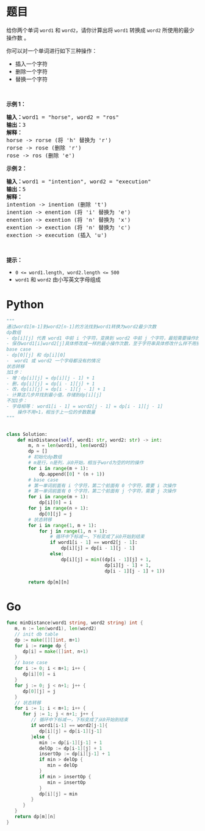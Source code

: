 # 题目
<p>给你两个单词 <code>word1</code> 和 <code>word2</code>，请你计算出将 <code>word1</code> 转换成 <code>word2</code><em> </em>所使用的最少操作数 。</p>

<p>你可以对一个单词进行如下三种操作：</p>

<ul>
	<li>插入一个字符</li>
	<li>删除一个字符</li>
	<li>替换一个字符</li>
</ul>

<p> </p>

<p><strong>示例 1：</strong></p>

<pre>
<strong>输入：</strong>word1 = "horse", word2 = "ros"
<strong>输出：</strong>3
<strong>解释：</strong>
horse -> rorse (将 'h' 替换为 'r')
rorse -> rose (删除 'r')
rose -> ros (删除 'e')
</pre>

<p><strong>示例 2：</strong></p>

<pre>
<strong>输入：</strong>word1 = "intention", word2 = "execution"
<strong>输出：</strong>5
<strong>解释：</strong>
intention -> inention (删除 't')
inention -> enention (将 'i' 替换为 'e')
enention -> exention (将 'n' 替换为 'x')
exention -> exection (将 'n' 替换为 'c')
exection -> execution (插入 'u')
</pre>

<p> </p>

<p><strong>提示：</strong></p>

<ul>
	<li><code>0 <= word1.length, word2.length <= 500</code></li>
	<li><code>word1</code> 和 <code>word2</code> 由小写英文字母组成</li>
</ul>



# Python

```python
"""
通过word1[m-1]到word2[n-1]的方法找到word1转换为word2最少次数
dp数组
- dp[i][j] 代表 word1 中前 i 个字符，变换到 word2 中前 j 个字符，最短需要操作的次数
- 保存word1[i]word2[j]具体修改成一样的最小操作次数，至于字符串具体修改什么样不用操心
base case
- dp[0][j] 和 dp[i][0]
-  word1 或 word2 一个字母都没有的情况
状态转移
加1步：
- 增：dp[i][j] = dp[i][j - 1] + 1
- 删，dp[i][j] = dp[i - 1][j] + 1
- 改，dp[i][j] = dp[i - 1][j - 1] + 1
- 计算这几步并找到最小值，存储到dp[i][j]
不加1步：
- 字母相等： word1[i - 1] = word2[j - 1] = dp[i - 1][j - 1]
    操作不用+1，相当于上一位的步数数量
"""


class Solution:
    def minDistance(self, word1: str, word2: str) -> int:
        m, n = len(word1), len(word2)
        dp = []
        # 初始化dp数组
        # m是行，n是列，从0开始，相当于word为空的时的操作
        for i in range(m + 1):
            dp.append([0] * (n + 1))
        # base case
        # 第一单词前面有 i 个字符，第二个前面有 0 个字符，需要 i 次操作
        # 第一单词前面有 0 个字符，第二个前面有 j 个字符，需要 j 次操作
        for i in range(m + 1):
            dp[i][0] = i
        for j in range(n + 1):
            dp[0][j] = j
        # 状态转移
        for i in range(1, m + 1):
            for j in range(1, n + 1):
                # 循环中下标减一，下标变成了从0开始到结束
                if word1[i - 1] == word2[j - 1]:
                    dp[i][j] = dp[i - 1][j - 1]
                else:
                    dp[i][j] = min((dp[i - 1][j] + 1,
                                    dp[i][j - 1] + 1,
                                    dp[i - 1][j - 1] + 1))

        return dp[m][n]
```

# Go

```Go
func minDistance(word1 string, word2 string) int {
   m, n := len(word1), len(word2)
   // init db table
   dp := make([][]int, m+1)
   for i := range dp {
      dp[i] = make([]int, n+1)
   }
   // base case
   for i := 0; i < m+1; i++ {
      dp[i][0] = i
   }
   for j := 0; j < n+1; j++ {
      dp[0][j] = j
   }
   // 状态转移
   for i := 1; i < m+1; i++ {
      for j := 1; j < n+1; j++ {
         // 循环中下标减一，下标变成了从0开始到结束
         if word1[i-1] == word2[j-1]{
            dp[i][j] = dp[i-1][j-1]
         }else {
            min := dp[i-1][j-1] + 1
            delOp := dp[i-1][j] + 1
            insertOp := dp[i][j-1] + 1
            if min > delOp {
               min = delOp
            }
            if min > insertOp {
               min = insertOp
            }
            dp[i][j] = min
         }
      }
   }
   return dp[m][n]
}
```